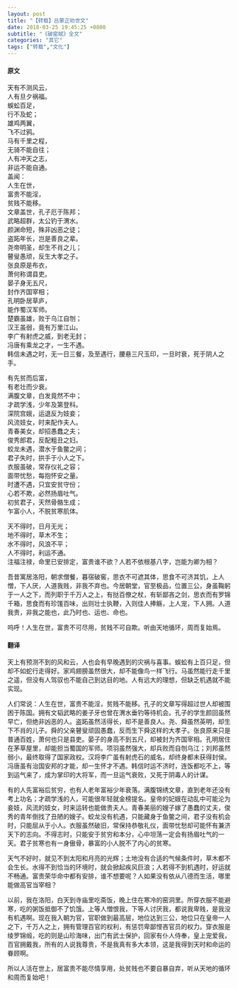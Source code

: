 ```yaml
---
layout: post
title: "【转载】吕蒙正劝世文"
date: 2018-03-25 19:45:25 +0800
subtitle: "《破窑赋》全文"
categories: "其它"
tags: ["转载","文化"]
---
```

#### 原文
天有不测风云，<br>
人有旦夕祸福。<br>
蜈蚣百足，<br>
行不及蛇；<br>
雄鸡两翼，<br>
飞不过鸦。<br>
马有千里之程，<br>
无骑不能自往；<br>
人有冲天之志，<br>
非运不能自通。<br>
盖闻：<br>
人生在世，<br>
富贵不能淫，<br>
贫贱不能移。<br>
文章盖世，孔子厄于陈邦；<br>
武略超群，太公钓于渭水。<br>
颜渊命短，殊非凶恶之徒；<br>
盗跖年长，岂是善良之辈。<br>
尧帝明圣，却生不肖之儿；<br>
瞽叟愚顽，反生大孝之子。<br>
张良原是布衣，<br>
萧何称谓县吏。<br>
晏子身无五尺，<br>
封作齐国宰相；<br>
孔明卧居草庐，<br>
能作蜀汉军师。<br>
楚霸虽雄，败于乌江自刎；<br>
汉王虽弱，竟有万里江山。<br>
李广有射虎之威，到老无封；<br>
冯唐有乘龙之才，一生不遇。<br>
韩信未遇之时，无一日三餐，及至遇行，腰悬三尺玉印，一旦时衰，死于阴人之手。<br>

有先贫而后富，<br>
有老壮而少衰。<br>
满腹文章，白发竟然不中；<br>
才疏学浅，少年及第登科。<br>
深院宫娥，运退反为妓妾；<br>
风流妓女，时来配作夫人。<br>
青春美女，却招愚蠢之夫；<br>
俊秀郎君，反配粗丑之妇。<br>
蛟龙未遇，潜水于鱼鳖之间；<br>
君子失时，拱手于小人之下。<br>
衣服虽破，常存仪礼之容；<br>
面带忧愁，每抱怀安之量。<br>
时遭不遇，只宜安贫守份；<br>
心若不欺，必然扬眉吐气。<br>
初贫君子，天然骨骼生成；<br>
乍富小人，不脱贫寒肌体。<br>

天不得时，日月无光；<br>
地不得时，草木不生；<br>
水不得时，风浪不平；<br>
人不得时，利运不通。<br>
注福注禄，命里已安排定，富贵谁不欲？人若不依根基八字，岂能为卿为相？<br>

吾昔寓居洛阳，朝求僧餐，暮宿破窖，思衣不可遮其体，思食不可济其饥，上人憎，下人厌，人道我贱，非我不弃也。今居朝堂，官至极品，位置三公，身虽鞠躬于一人之下，而列职于千万人之上，有挞百僚之杖，有斩鄙吝之剑，思衣而有罗锦千箱，思食而有珍馐百味，出则壮士执鞭，入则佳人捧觞，上人宠，下人拥。人道我贵，非我之能也，此乃时也、运也、命也。<br>

呜呼！人生在世，富贵不可尽用，贫贱不可自欺。听由天地循环，周而复始焉。<br>

#### 翻译

天上有预测不到的风和云，人也会有早晚遇到的灾祸与喜事。蜈蚣有上百只足，但却不如蛇行走得好。家鸡翅膀虽然很大，却不能像鸟一样飞行。马虽然能行走千里之遥，但没有人驾驭也不能自己到达目的地。人有远大的理想，但缺乏机遇就不能实现。

人们常说：人生在世，富贵不能淫，贫贱不能移。孔子的文章写得超过世人却被围困于陈国。拥有文韬武略的姜子牙也曾在渭水垂钓等待机会。孔子的学生颜回虽然早亡，但绝非凶恶的人。盗跖虽然活得长，却不是善良人。尧、舜虽然英明，却生下不肖的儿子。舜的父亲瞽叟顽固愚蠢，反而生下舜这样的大孝子。张良原来只是普通百姓，萧何也只是县吏。晏子的身高不到五尺，却被封为齐国宰相。孔明居住在茅草屋里，却能担当蜀国的军师。项羽虽然强大，却兵败而自刎乌江；刘邦虽然弱小，最终取得了国家政权。汉将李广虽有射虎石的威名，却终身都未获得封侯。冯唐虽有治国安邦的才能，却一生怀才不遇。韩信时运不济时，连饭都吃不上，等到运气来了，成为掌印的大将军，而一旦运气衰败，又死于阴毒人的计谋。

有的人先富裕后贫穷，也有人老年富裕少年衰落。满腹锦绣文章，直到老年还没有考上功名；才疏学浅的人，可能很年轻就金榜提名。皇帝的妃娥在动乱中可能沦为妾妓，风流的妓女，时来运转也能做贵夫人。青春美丽的嫂子嫁了愚蠢的丈夫，俊秀的青年倒找了丑陋的嫂子。蛟龙没有机遇，只能藏身于鱼鳖之间，君子没有机会时，只能屈从于小人。衣服虽然破旧，常保持恭敬礼仪，面带忧愁却可能怀有兼济天下的志向。不得志时，只能安于贫穷和本分，心中坦荡一定会有扬眉吐气的一天。君子贫寒也有一身傲骨，暴富的小人脱不了内心的贫寒。

天气不好时，就见不到太阳和月亮的光辉；土地没有合适的气候条件时，草木都不会生长。水得不到恰当的环境时，就会掀起疾风巨浪；人若得不到机遇时，好运就不畅通。富贵荣华命中都有安排，谁不想要呢？人如果没有依从八德而生活，哪里能做高官当宰相？

以前，我在洛阳，白天到寺庙里吃斋饭，晚上住在寒冷的窑洞里。所穿衣服不能避寒，吃的粥饭抵御不了饥饿。上等人憎恨我，下等人讨厌我，都说我卑贱，是我没有机遇啊。现在我入朝为官，官职做到最高层，地位达到三公，地位只在皇帝一人之下，千万人之上，拥有管理百官的权利，有惩罚卑鄙悭吝官员的权力。穿衣服是绫罗锦缎，吃的则是山珍海味，出门有武士保护，回家有仆人侍奉，皇上宠爱我，百官拥戴我，所有的人说我尊贵，不是我真有多大本领，这是我得到天时和命运的眷顾啊。

所以人活在世上，居富贵不能尽情享用，处贫贱也不要自暴自弃，听从天地的循环和周而复始吧！
